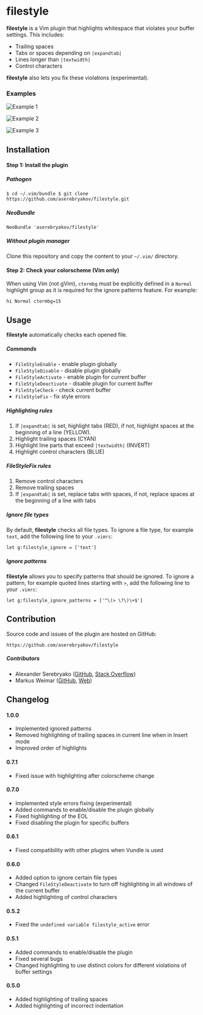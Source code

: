 filestyle
=========

**filestyle** is a Vim plugin that highlights whitespace that violates your
buffer settings. This includes:

* Trailing spaces
* Tabs or spaces depending on `|expandtab|`
* Lines longer than `|textwidth|`
* Control characters

**filestyle** also lets you fix these violations (experimental).

### Examples

![Example 1](https://cloud.githubusercontent.com/assets/985977/7272222/9809dbec-e8e9-11e4-8a43-47e0374ccbe0.png)

![Example 2](https://cloud.githubusercontent.com/assets/985977/7272223/980cb506-e8e9-11e4-8b3e-418506344c6b.png)

![Example 3](https://cloud.githubusercontent.com/assets/985977/7272224/98100864-e8e9-11e4-9e09-45b217125bcb.png)

Installation
------------

#### Step 1: Install the plugin

##### Pathogen

    $ cd ~/.vim/bundle $ git clone https://github.com/aserebryakov/filestyle.git

##### NeoBundle

    NeoBundle 'aserebryakov/filestyle'

##### Without plugin manager

Clone this repository and copy the content to your `~/.vim/` directory.

#### Step 2: Check your colorscheme (Vim only)

When using Vim (not gVim), `ctermbg` must be explicitly defined in a `Normal`
highlight group as it is required for the ignore patterns feature. For example:

    hi Normal ctermbg=15

Usage
-----

**filestyle** automatically checks each opened file.

##### Commands

  * `FileStyleEnable`     - enable plugin globally
  * `FileStyleDisable`    - disable plugin globally
  * `FileStyleActivate`   - enable plugin for current buffer
  * `FileStyleDeactivate` - disable plugin for current buffer
  * `FileStyleCheck`      - check current buffer
  * `FileStyleFix`        - fix style errors

##### Highlighting rules

1. If `|expandtab|` is set, highlight tabs (RED), if not, highlight spaces at
the beginning of a line (YELLOW).
1. Highlight trailing spaces (CYAN)
1. Highlight line parts that exceed `|textwidth|` (INVERT)
1. Highlight control characters (BLUE)

##### FileStyleFix rules

1. Remove control characters
1. Remove trailing spaces
1. If `|expandtab|` is set, replace tabs with spaces, if not, replace spaces at
the beginning of a line with tabs

##### Ignore file types

By default, **filestyle** checks all file types. To ignore a file type, for
example `text`, add the following line to your `.vimrc`:

    let g:filestyle_ignore = ['text']

##### Ignore patterns

**filestyle** allows you to specify patterns that should be ignored. To ignore a
pattern, for example quoted lines starting with `>`, add the following line to
your `.vimrc`:

    let g:filestyle_ignore_patterns = ['^\(> \?\)\+$']

Contribution
------------

Source code and issues of the plugin are hosted on GitHub:

    https://github.com/aserebryakov/filestyle

##### Contributors

* Alexander Serebryako
 ([GitHub](https://github.com/aserebryakov/),
 [Stack Overflow](http://stackoverflow.com/users/1132871/alex))
* Markus Weimar
 ([GitHub](https://github.com/Markus00000),
 [Web](http://www.markusweimar.de/en/))

Changelog
---------

#### 1.0.0

* Implemented ignored patterns
* Removed highlighting of trailing spaces in current line when in Insert mode
* Improved order of highlights

#### 0.7.1

* Fixed issue with highlighting after colorscheme change

#### 0.7.0

* Implemented style errors fixing (experimental)
* Added commands to enable/disable the plugin globally
* Fixed highlighting of the EOL
* Fixed disabling the plugin for specific buffers

#### 0.6.1

* Fixed compatibility with other plugins when Vundle is used

#### 0.6.0

* Added option to ignore certain file types
* Changed `FileStyleDeactivate` to turn off highlighting in all windows of the
  current buffer
* Added highlighting of control characters

#### 0.5.2

* Fixed the `undefined variable filestyle_active` error

#### 0.5.1

* Added commands to enable/disable the plugin
* Fixed several bugs
* Changed highlighting to use distinct colors for different violations of
  buffer settings

#### 0.5.0

* Added highlighting of trailing spaces
* Added highlighting of incorrect indentation
